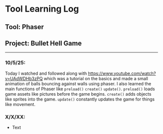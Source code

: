 # Tool Learning Log

## Tool: **Phaser**

## Project: **Bullet Hell Game**

---

### 10/5/25:
Today I watched and followed along with https://www.youtube.com/watch?v=UAdWDHb3zPQ which was a tutorial on the basics and made a small animation of balls bouncing against walls using phaser. I also learned the main functions of Phaser like `preload()` `create()` `update()`. `preload()` loads game assets like pictures before the game begins. `create()` adds objects like sprites into the game. `update()` constantly updates the game for things like movement.

<!--
* Links you used today (websites, videos, etc)
* Things you tried, progress you made, etc
* Challenges, a-ha moments, etc
* Questions you still have
* What you're going to try next
-->

### X/X/XX:
* Text
